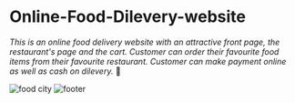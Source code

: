 # Online-Food-Dilevery-website

*This is an online food delivery website with an attractive front page, the restaurant's page and the cart. Customer can order their favourite 
food items from their favourite restaurant. Customer can make payment online as well as cash on dilevery.* 🍕

![food city](https://user-images.githubusercontent.com/83875977/123433924-93e09f80-d5e9-11eb-9dfe-a7462a497790.JPG)
![footer](https://user-images.githubusercontent.com/83875977/123434278-ec17a180-d5e9-11eb-942c-4baafc94cb7d.JPG)
